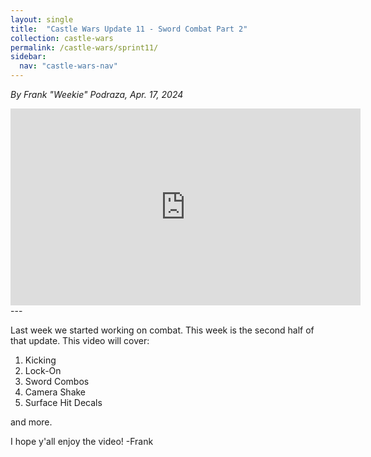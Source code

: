 ```yaml
---
layout: single
title:  "Castle Wars Update 11 - Sword Combat Part 2"
collection: castle-wars
permalink: /castle-wars/sprint11/
sidebar:
  nav: "castle-wars-nav"
---
```


_By Frank "Weekie" Podraza, Apr. 17, 2024_

<iframe width="560" height="315" src="https://www.youtube.com/embed/2of4MvSfRtI?si=A-CDhXokbzt1ydqe" title="YouTube video player" frameborder="0" allow="accelerometer; autoplay; clipboard-write; encrypted-media; gyroscope; picture-in-picture; web-share" referrerpolicy="strict-origin-when-cross-origin" allowfullscreen></iframe>
---

Last week we started working on combat. This week is the second half of that update. This video will cover:
1. Kicking
2. Lock-On
3. Sword Combos
4. Camera Shake
5. Surface Hit Decals

and more.


I hope y'all enjoy the video!
-Frank
